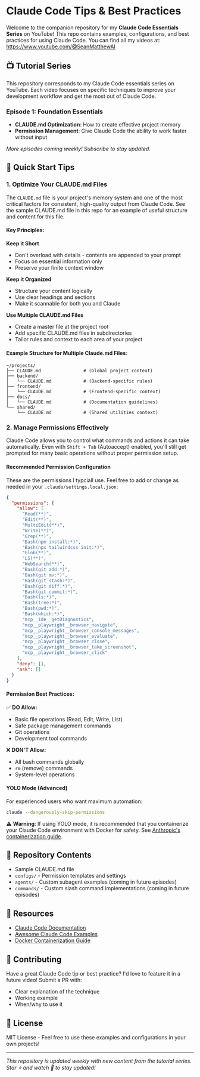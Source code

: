 # Claude Code Tips & Best Practices 

Welcome to the companion repository for my **Claude Code Essentials Series** on YouTube! This repo contains examples, configurations, and best practices for using Claude Code.  You can find all my videos at: https://www.youtube.com/@SeanMatthewAI

## 📺 Tutorial Series

This repository corresponds to my Claude Code essentials series on YouTube. Each video focuses on specific techniques to improve your development workflow and get the most out of Claude Code.

### Episode 1: Foundation Essentials
- **CLAUDE.md Optimization**: How to create effective project memory
- **Permission Management**: Give Claude Code the ability to work faster without input

*More episodes coming weekly! Subscribe to stay updated.*

## 🎯 Quick Start Tips

### 1. Optimize Your CLAUDE.md Files

The `CLAUDE.md` file is your project's memory system and one of the most critical factors for consistent, high-quality output from Claude Code.  See the sample CLAUDE.md file in this repo for an example of useful structure and content for this file.

#### Key Principles:

**Keep it Short**
- Don't overload with details - contents are appended to your prompt
- Focus on essential information only
- Preserve your finite context window

**Keep it Organized**
- Structure your content logically
- Use clear headings and sections
- Make it scannable for both you and Claude

**Use Multiple CLAUDE.md Files**
- Create a master file at the project root
- Add specific CLAUDE.md files in subdirectories
- Tailor rules and context to each area of your project

#### Example Structure for Multiple Claude.md Files:
```
~/projects/
├── CLAUDE.md                # (Global project context)
├── backend/
│   └── CLAUDE.md            # (Backend-specific rules)
├── frontend/
│   └── CLAUDE.md            # (Frontend-specific context)
├── docs/
│   └── CLAUDE.md            # (Documentation guidelines)
└── shared/
    └── CLAUDE.md            # (Shared utilities context)
```

### 2. Manage Permissions Effectively

Claude Code allows you to control what commands and actions it can take automatically. Even with `Shift + Tab` (Autoaccept) enabled, you'll still get prompted for many basic operations without proper permission setup.

#### Recommended Permission Configuration

These are the permissions I typciall use. Feel free to add or change as needed in your `.claude/settings.local.json`:

```json
{
  "permissions": {
    "allow": [
      "Read(**)",
      "Edit(**)",
      "MultiEdit(**)",
      "Write(**)",
      "Grep(**)",
      "Bash(npm install:*)",
      "Bash(npx tailwindcss init:*)",
      "Glob(**)",
      "LS(**)",
      "WebSearch(**)",
      "Bash(git add:*)",
      "Bash(git mv:*)",
      "Bash(git stash:*)",
      "Bash(git diff:*)",
      "Bash(git commit:*)",
      "Bash(ls:*)",
      "Bash(tree:*)",
      "Bash(pwd:*)",
      "Bash(which:*)",
      "mcp__ide__getDiagnostics",
      "mcp__playwright__browser_navigate",
      "mcp__playwright__browser_console_messages",
      "mcp__playwright__browser_evaluate",
      "mcp__playwright__browser_close",
      "mcp__playwright__browser_take_screenshot",
      "mcp__playwright__browser_click"
    ],
    "deny": [],
    "ask": []
  }
}
```

#### Permission Best Practices:

✅ **DO Allow:**
- Basic file operations (Read, Edit, Write, List)
- Safe package management commands
- Git operations
- Development tool commands

❌ **DON'T Allow:**
- All bash commands globally
- `rm` (remove) commands
- System-level operations

#### YOLO Mode (Advanced)

For experienced users who want maximum automation:

```bash
claude --dangerously-skip-permissions
```

⚠️ **Warning**: If using YOLO mode, it is recommended that you containerize your Claude Code environment with Docker for safety. See [Anthropic's containerization guide](https://docs.anthropic.com/en/docs/claude-code/devcontainer).

## 📁 Repository Contents

- Sample CLAUDE.md file
- `configs/` - Permission templates and settings
- `agents/` - Custom subagent examples (coming in future episodes)
- `commands/` - Custom slash command implementations (coming in future episodes)

## 🔗 Resources

- [Claude Code Documentation](https://docs.anthropic.com/en/docs/claude-code)
- [Awesome Claude Code Examples](https://github.com/hesreallyhim/awesome-claude-code)
- [Docker Containerization Guide](https://docs.anthropic.com/en/docs/claude-code/devcontainer)

## 🤝 Contributing

Have a great Claude Code tip or best practice? I'd love to feature it in a future video! Submit a PR with:
- Clear explanation of the technique
- Working example
- When/why to use it

## 📝 License

MIT License - Feel free to use these examples and configurations in your own projects!

---

*This repository is updated weekly with new content from the tutorial series. Star ⭐ and watch 👀 to stay updated!*